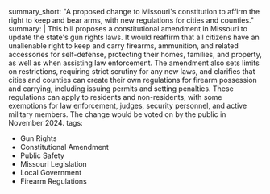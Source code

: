 summary_short: "A proposed change to Missouri's constitution to affirm the right to keep and bear arms, with new regulations for cities and counties."
summary: |
  This bill proposes a constitutional amendment in Missouri to update the state's gun rights laws. It would reaffirm that all citizens have an unalienable right to keep and carry firearms, ammunition, and related accessories for self-defense, protecting their homes, families, and property, as well as when assisting law enforcement. The amendment also sets limits on restrictions, requiring strict scrutiny for any new laws, and clarifies that cities and counties can create their own regulations for firearm possession and carrying, including issuing permits and setting penalties. These regulations can apply to residents and non-residents, with some exemptions for law enforcement, judges, security personnel, and active military members. The change would be voted on by the public in November 2024.
tags:
  - Gun Rights
  - Constitutional Amendment
  - Public Safety
  - Missouri Legislation
  - Local Government
  - Firearm Regulations
